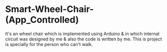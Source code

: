 # Smart-Wheel-Chair-(App_Controlled)
It's an wheel chair which is implemented using Arduino &amp; in which internal circuit was designed by me &amp; also the code is written by me. This is project is specially for the person who can't walk.
